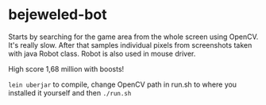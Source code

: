 # bejeweled-bot

Starts by searching for the game area from the whole screen using OpenCV. It's really slow. After that samples individual pixels from screenshots taken with java Robot class. Robot is also used in mouse driver.

High score 1,68 million with boosts!

`lein uberjar` to compile, change OpenCV path in run.sh to where you installed it yourself and then `./run.sh`
